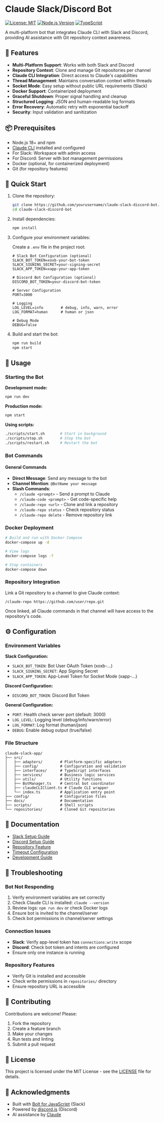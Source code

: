 # Claude Slack/Discord Bot

[![License: MIT](https://img.shields.io/badge/License-MIT-yellow.svg)](https://opensource.org/licenses/MIT)
[![Node.js Version](https://img.shields.io/badge/node-%3E%3D18.0.0-brightgreen)](https://nodejs.org/)
[![TypeScript](https://img.shields.io/badge/TypeScript-5.0-blue)](https://www.typescriptlang.org/)

A multi-platform bot that integrates Claude CLI with Slack and Discord, providing AI assistance with Git repository context awareness.

## 🌟 Features

- **Multi-Platform Support**: Works with both Slack and Discord
- **Repository Context**: Clone and manage Git repositories per channel
- **Claude CLI Integration**: Direct access to Claude's capabilities
- **Thread Management**: Maintains conversation context within threads
- **Socket Mode**: Easy setup without public URL requirements (Slack)
- **Docker Support**: Containerized deployment
- **Graceful Shutdown**: Proper signal handling and cleanup
- **Structured Logging**: JSON and human-readable log formats
- **Error Recovery**: Automatic retry with exponential backoff
- **Security**: Input validation and sanitization

## 📦 Prerequisites

- Node.js 18+ and npm
- [Claude CLI](https://claude.ai/download) installed and configured
- For Slack: Workspace with admin access
- For Discord: Server with bot management permissions
- Docker (optional, for containerized deployment)
- Git (for repository features)

## 🚀 Quick Start

1. Clone the repository:
   ```bash
   git clone https://github.com/yourusername/claude-slack-discord-bot.git
   cd claude-slack-discord-bot
   ```

2. Install dependencies:
   ```bash
   npm install
   ```

3. Configure your environment variables:

   Create a `.env` file in the project root:
   ```env
   # Slack Bot Configuration (optional)
   SLACK_BOT_TOKEN=xoxb-your-bot-token
   SLACK_SIGNING_SECRET=your-signing-secret
   SLACK_APP_TOKEN=xapp-your-app-token

   # Discord Bot Configuration (optional)
   DISCORD_BOT_TOKEN=your-discord-bot-token

   # Server Configuration
   PORT=3000

   # Logging
   LOG_LEVEL=info        # debug, info, warn, error
   LOG_FORMAT=human      # human or json

   # Debug Mode
   DEBUG=false
   ```

4. Build and start the bot:
   ```bash
   npm run build
   npm start
   ```

## 🚀 Usage

### Starting the Bot

**Development mode:**
```bash
npm run dev
```

**Production mode:**
```bash
npm start
```

**Using scripts:**
```bash
./scripts/start.sh       # Start in background
./scripts/stop.sh        # Stop the bot
./scripts/restart.sh     # Restart the bot
```

### Bot Commands

#### General Commands
- **Direct Message**: Send any message to the bot
- **Channel Mention**: `@BotName your message`
- **Slash Commands**:
  - `/claude <prompt>` - Send a prompt to Claude
  - `/claude-code <prompt>` - Get code-specific help
  - `/claude-repo <url>` - Clone and link a repository
  - `/claude-repo status` - Check repository status
  - `/claude-repo delete` - Remove repository link

### Docker Deployment

```bash
# Build and run with Docker Compose
docker-compose up -d

# View logs
docker-compose logs -f

# Stop containers
docker-compose down
```

### Repository Integration

Link a Git repository to a channel to give Claude context:

```
/claude-repo https://github.com/user/repo.git
```

Once linked, all Claude commands in that channel will have access to the repository's code.

## ⚙️ Configuration

### Environment Variables

**Slack Configuration:**
- `SLACK_BOT_TOKEN`: Bot User OAuth Token (xoxb-...)
- `SLACK_SIGNING_SECRET`: App Signing Secret
- `SLACK_APP_TOKEN`: App-Level Token for Socket Mode (xapp-...)

**Discord Configuration:**
- `DISCORD_BOT_TOKEN`: Discord Bot Token

**General Configuration:**
- `PORT`: Health check server port (default: 3000)
- `LOG_LEVEL`: Logging level (debug/info/warn/error)
- `LOG_FORMAT`: Log format (human/json)
- `DEBUG`: Enable debug output (true/false)

### File Structure

```
claude-slack-app/
├── src/
│   ├── adapters/        # Platform-specific adapters
│   ├── config/          # Configuration and validation
│   ├── interfaces/      # TypeScript interfaces
│   ├── services/        # Business logic services
│   ├── utils/           # Utility functions
│   ├── BotManager.ts    # Central bot coordinator
│   ├── claudeCLIClient.ts # Claude CLI wrapper
│   └── index.ts         # Application entry point
├── config/              # Configuration files
├── docs/                # Documentation
├── scripts/             # Shell scripts
└── repositories/        # Cloned Git repositories
```

## 📖 Documentation

- [Slack Setup Guide](./docs/SLACK_SETUP.md)
- [Discord Setup Guide](./docs/DISCORD_SETUP.md)
- [Repository Feature](./docs/REPOSITORY_FEATURE.md)
- [Timeout Configuration](./docs/TIMEOUT_LIMITS.md)
- [Development Guide](./CLAUDE.md)

## 🔧 Troubleshooting

### Bot Not Responding
1. Verify environment variables are set correctly
2. Check Claude CLI is installed: `claude --version`
3. Review logs: `npm run dev` or check Docker logs
4. Ensure bot is invited to the channel/server
5. Check bot permissions in channel/server settings

### Connection Issues
- **Slack**: Verify app-level token has `connections:write` scope
- **Discord**: Check bot token and intents are configured
- Ensure only one instance is running

### Repository Features
- Verify Git is installed and accessible
- Check write permissions in `repositories/` directory
- Ensure repository URL is accessible

## 🤝 Contributing

Contributions are welcome! Please:

1. Fork the repository
2. Create a feature branch
3. Make your changes
4. Run tests and linting
5. Submit a pull request

## 📄 License

This project is licensed under the MIT License - see the [LICENSE](LICENSE) file for details.

## 🙏 Acknowledgments

- Built with [Bolt for JavaScript](https://slack.dev/bolt-js) (Slack)
- Powered by [discord.js](https://discord.js.org/) (Discord)
- AI assistance by [Claude](https://claude.ai/)